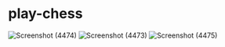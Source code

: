 # play-chess
![Screenshot (4474)](https://user-images.githubusercontent.com/98692376/193830588-2da06e8e-ea06-44d0-aca9-3899cd6029ad.png)
![Screenshot (4473)](https://user-images.githubusercontent.com/98692376/193830619-81c3bc20-d0d8-4bfb-9e43-1d6194a7beb8.png)
![Screenshot (4475)](https://user-images.githubusercontent.com/98692376/193830630-5242c629-5bd6-4b1d-a1b3-16281b4fb1ad.png)

